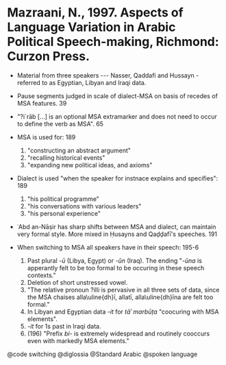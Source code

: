 # Mazraani, N., 1997. Aspects of Language Variation in Arabic Political Speech-making, Richmond: Curzon Press.

- Material from three speakers --- Nasser, Qaddafi and Hussayn - referred to as Egyptian, Libyan and Iraqi data.
 
- Pause segments judged in scale of dialect-MSA on basis of recedes of MSA features. 39

- "?i`rāb [...] is an optional MSA extramarker and does not need to occur to define the verb as MSA". 65

- MSA is used for: 189
    1. "constructing an abstract argument"
    2. "recalling historical events"
    3. "expanding new political ideas, and axioms"
- Dialect is used "when the speaker for instnace explains and specifies": 189
    1. "his political programme"
    2. "his conversations with various leaders"
    3. "his personal experience"

- ʿAbd an-Nāṣir has sharp shifts between MSA and dialect, can maintain very formal style. More mixed in Ḥusayns and Qaḏḏafī's speeches. 191

- When switching to MSA all speakers have in their speech: 195-6
    1. Past plural *-ū* (Libya, Egypt) or *-ūn* (Iraq). The ending "*-ūna* is apperantly felt to be too formal to be occuring in these speech contexts." 
    2. Deletion of short unstressed vowel.
    3. "The relative pronoun ?illi is pervasive in all three sets of data, since the MSA chaises alla\uline{dh}ī, allatī, alla\uline{dh}īna are felt too formal."
    4. In Libyan and Egyptian data *-it* for *tāʾ marbūṭa* "coocuring with MSA elements".
    5. *-it* for 1s past in Iraqi data.
    6. (196) "Prefix *bi-* is extremely widespread and routinely cooccurs even with markedly MSA elements."

@code switching
@diglossia
@Standard Arabic
@spoken language
